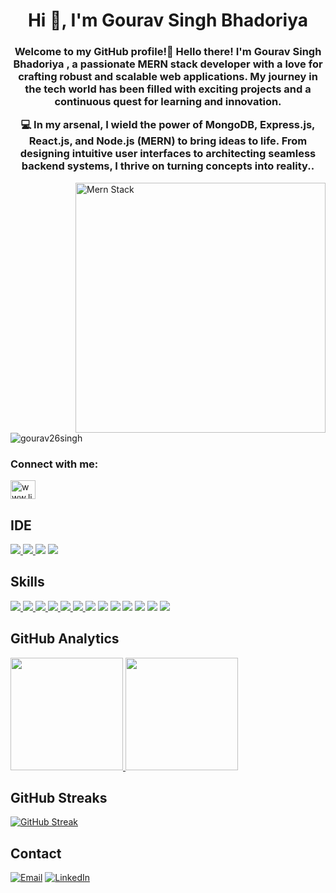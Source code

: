 <h1 align="center">Hi 👋, I'm Gourav Singh Bhadoriya </h1>
<h3 align="center">Welcome to my GitHub profile!👋 Hello there! I'm Gourav Singh Bhadoriya , a passionate MERN stack developer with a love for crafting robust and scalable web applications. My journey in the tech world has been filled with exciting projects and a continuous quest for learning and innovation.

💻 In my arsenal, I wield the power of MongoDB, Express.js, React.js, and Node.js (MERN) to bring ideas to life. From designing intuitive user interfaces to architecting seamless backend systems, I thrive on turning concepts into reality..</h3>

<img align="right" alt="Mern Stack" width="400" src="75ez.gif">

<p align="left"> <img src="https://komarev.com/ghpvc/?username=gourav26singh&label=Profile%20views&color=0e75b6&style=flat" alt="gourav26singh" /> </p>

<h3 align="left">Connect with me:</h3>
<p align="left">
<a href="https://www.linkedin.com/in/gourav-bhadoriya-247a99302/?trk=opento_sprofile_goalscard" target="blank"><img align="center" src="https://raw.githubusercontent.com/rahuldkjain/github-profile-readme-generator/master/src/images/icons/Social/linked-in-alt.svg" alt="www.linkedin.com/in/"gourav26singh" height="30" width="40" /></a>
</p>

## IDE
[![](https://img.shields.io/badge/Python-FFD43B?style=for-the-badge&logo=python&logoColor=blue)  ![](https://img.shields.io/badge/PyCharm-000000.svg?&style=for-the-badge&logo=PyCharm&logoColor=white) ![](https://img.shields.io/badge/VSCode-0078D4?style=for-the-badge&logo=visual%20studio%20code&logoColor=white)](https://github.com/chetandkd11) ![](https://img.shields.io/badge/Jupyter-F37626.svg?&style=for-the-badge&logo=Jupyter&logoColor=white)

## Skills
[![](https://img.shields.io/badge/Numpy-777BB4?style=for-the-badge&logo=numpy&logoColor=white) ![](https://img.shields.io/badge/Pandas-2C2D72?style=for-the-badge&logo=pandas&logoColor=white) ![](https://img.shields.io/badge/Python-FFD43B?style=for-the-badge&logo=python&logoColor=blue) ![](https://img.shields.io/badge/scikit_learn-F7931E?style=for-the-badge&logo=scikit-learn&logoColor=whit) ![](https://img.shields.io/badge/SciPy-654FF0?style=for-the-badge&logo=SciPy&logoColor=white)  ![](https://img.shields.io/badge/Jupyter-F37626.svg?&style=for-the-badge&logo=Jupyter&logoColor=white) ![](https://img.shields.io/badge/Markdown-000000?style=for-the-badge&logo=markdown&logoColor=white)](https://github.com/chetandkd11) ![](https://img.shields.io/badge/Matplotlib-2C2D72?style=for-the-badge&logo=matplotlib&logoColor=white) ![](https://img.shields.io/badge/PowerBI-F2C811?style=for-the-badge&logo=Power%20BI&logoColor=white) ![](https://img.shields.io/badge/Plotly-239120?style=for-the-badge&logo=plotly&logoColor=white) ![](https://img.shields.io/badge/Microsoft_Excel-217346?style=for-the-badge&logo=microsoft-excel&logoColor=white
) ![](https://img.shields.io/badge/Microsoft_SQL_Server-CC2927?style=for-the-badge&logo=microsoft-sql-server&logoColor=white) ![](https://img.shields.io/badge/MySQL_Server-CC2927?style=for-the-badge&logo=MYSQL-server&logoColor=white) 

## GitHub Analytics
[<img height="180em" src="https://github-readme-stats-eight-theta.vercel.app/api?username=chetandkd11&show_icons=true&theme=dark&hide_border=true&include_all_commits=true&count_private=true"/> <img height="180em" src="https://github-readme-stats-eight-theta.vercel.app/api/top-langs/?username=chetandkd11&layout=compact&langs_count=8&theme=dark&hide_border=true"/>](https://github.com/chetandkd11)

## GitHub Streaks
[![GitHub Streak](https://github-readme-streak-stats.herokuapp.com?user=chetandkd11&theme=dark&hide_border=true)](https://git.io/streak-stats)



## Contact
[![Email](https://img.shields.io/badge/Gmail-D14836?style=for-the-badge&logo=gmail&logoColor=white)](mailto:gourav26bhadoriya@gmail.com) [![LinkedIn](https://img.shields.io/badge/LinkedIn-0077B5?style=for-the-badge&logo=linkedin&logoColor=white)](https://www.linkedin.com/in/gourav-bhadoriya-247a99302/) 
